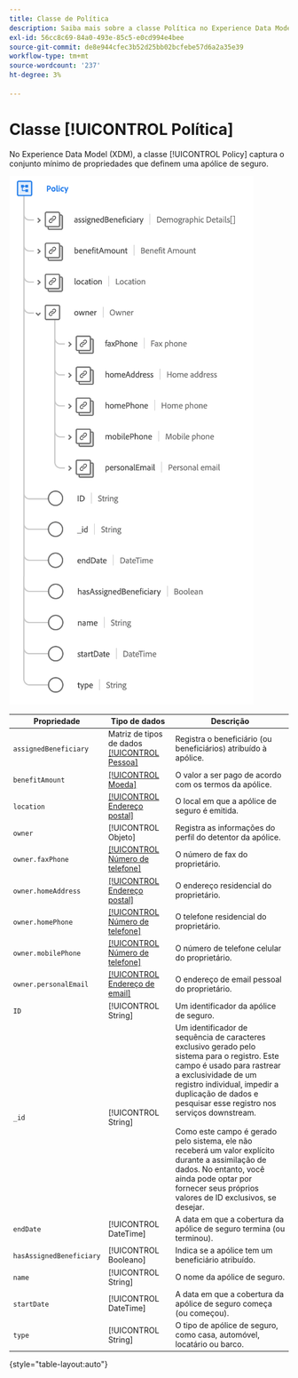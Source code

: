 ```yaml
---
title: Classe de Política
description: Saiba mais sobre a classe Política no Experience Data Model (XDM).
exl-id: 56cc8c69-84a0-493e-85c5-e0cd994e4bee
source-git-commit: de8e944cfec3b52d25bb02bcfebe57d6a2a35e39
workflow-type: tm+mt
source-wordcount: '237'
ht-degree: 3%

---
```


# Classe [!UICONTROL Política]

No Experience Data Model (XDM), a classe [!UICONTROL Policy] captura o conjunto mínimo de propriedades que definem uma apólice de seguro.

![](../images/classes/policy.png)

| Propriedade | Tipo de dados | Descrição |
| --- | --- | --- |
| `assignedBeneficiary` | Matriz de tipos de dados [[!UICONTROL Pessoa]](../data-types/person.md) | Registra o beneficiário (ou beneficiários) atribuído à apólice. |
| `benefitAmount` | [[!UICONTROL Moeda]](../data-types/currency.md) | O valor a ser pago de acordo com os termos da apólice. |
| `location` | [[!UICONTROL Endereço postal]](../data-types/postal-address.md) | O local em que a apólice de seguro é emitida. |
| `owner` | [!UICONTROL Objeto] | Registra as informações do perfil do detentor da apólice. |
| `owner.faxPhone` | [[!UICONTROL Número de telefone]](../data-types/phone-number.md) | O número de fax do proprietário. |
| `owner.homeAddress` | [[!UICONTROL Endereço postal]](../data-types/postal-address.md) | O endereço residencial do proprietário. |
| `owner.homePhone` | [[!UICONTROL Número de telefone]](../data-types/phone-number.md) | O telefone residencial do proprietário. |
| `owner.mobilePhone` | [[!UICONTROL Número de telefone]](../data-types/phone-number.md) | O número de telefone celular do proprietário. |
| `owner.personalEmail` | [[!UICONTROL Endereço de email]](../data-types/email-address.md) | O endereço de email pessoal do proprietário. |
| `ID` | [!UICONTROL String] | Um identificador da apólice de seguro. |
| `_id` | [!UICONTROL String] | Um identificador de sequência de caracteres exclusivo gerado pelo sistema para o registro. Este campo é usado para rastrear a exclusividade de um registro individual, impedir a duplicação de dados e pesquisar esse registro nos serviços downstream.<br><br>Como este campo é gerado pelo sistema, ele não receberá um valor explícito durante a assimilação de dados. No entanto, você ainda pode optar por fornecer seus próprios valores de ID exclusivos, se desejar. |
| `endDate` | [!UICONTROL DateTime] | A data em que a cobertura da apólice de seguro termina (ou terminou). |
| `hasAssignedBeneficiary` | [!UICONTROL Booleano] | Indica se a apólice tem um beneficiário atribuído. |
| `name` | [!UICONTROL String] | O nome da apólice de seguro. |
| `startDate` | [!UICONTROL DateTime] | A data em que a cobertura da apólice de seguro começa (ou começou). |
| `type` | [!UICONTROL String] | O tipo de apólice de seguro, como casa, automóvel, locatário ou barco. |

{style="table-layout:auto"}
